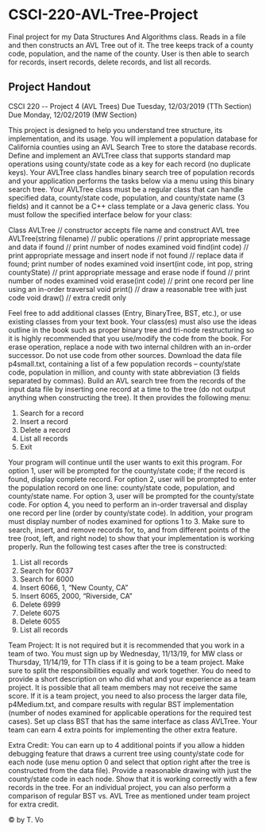 # CSCI-220-AVL-Tree-Project
Final project for my Data Structures And Algorithms class. 
Reads in a file and then constructs an AVL Tree out of it.
The tree keeps track of a county code, population, and the name of the county.
User is then able to search for records, insert records, delete records, and list all records.

Project Handout
----------------
CSCI 220 -- Project 4 (AVL Trees)
Due Tuesday, 12/03/2019 (TTh Section)
Due Monday, 12/02/2019 (MW Section)

This project is designed to help you understand tree structure, its implementation, and its
usage. You will implement a population database for California counties using an AVL
Search Tree to store the database records. Define and implement an AVLTree class that
supports standard map operations using county/state code as a key for each record (no
duplicate keys). Your AVLTree class handles binary search tree of population records
and your application performs the tasks below via a menu using this binary search
tree. Your AVLTree class must be a regular class that can handle specified data,
county/state code, population, and county/state name (3 fields) and it cannot be a
C++ class template or a Java generic class. You must follow the specified interface
below for your class:

Class AVLTree
// constructor accepts file name and construct AVL tree
AVLTree(string filename)
// public operations
// print appropriate message and data if found
// print number of nodes examined
 void find(int code)
// print appropriate message and insert node if not found
// replace data if found; print number of nodes examined
void insert(int code, int pop, string countyState)
// print appropriate message and erase node if found
// print number of nodes examined
void erase(int code)
// print one record per line using an in-order traversal
void print()
// draw a reasonable tree with just code
void draw() // extra credit only

Feel free to add additional classes (Entry, BinaryTree, BST, etc.), or use existing classes
from your text book. Your class(es) must also use the ideas outline in the book such as
proper binary tree and tri-node restructuring so it is highly recommended that you
use/modify the code from the book. For erase operation, replace a node with two
internal children with an in-order successor. Do not use code from other sources.
Download the data file p4small.txt, containing a list of a few population records –
county/state code, population in million, and county with state abbreviation (3 fields
separated by commas). Build an AVL search tree from the records of the input data file
by inserting one record at a time to the tree (do not output anything when constructing the
tree). It then provides the following menu: 

1. Search for a record
2. Insert a record
3. Delete a record
4. List all records
5. Exit

Your program will continue until the user wants to exit this program. For option 1, user
will be prompted for the county/state code; if the record is found, display complete
record. For option 2, user will be prompted to enter the population record on one line:
county/state code, population, and county/state name. For option 3, user will be
prompted for the county/state code. For option 4, you need to perform an in-order
traversal and display one record per line (order by county/state code). In addition, your
program must display number of nodes examined for options 1 to 3. Make sure to search,
insert, and remove records for, to, and from different points of the tree (root, left, and
right node) to show that your implementation is working properly.
Run the following test cases after the tree is constructed:

1. List all records
2. Search for 6037
3. Search for 6000
4. Insert 6066, 1, “New County, CA”
5. Insert 6065, 2000, “Riverside, CA”
6. Delete 6999
7. Delete 6075
8. Delete 6055
9. List all records

Team Project: It is not required but it is recommended that you work in a team of
two. You must sign up by Wednesday, 11/13/19, for MW class or Thursday, 11/14/19,
for TTh class if it is going to be a team project. Make sure to split the responsibilities
equally and work together. You do need to provide a short description on who did what
and your experience as a team project. It is possible that all team members may not
receive the same score. If it is a team project, you need to also process the larger data
file, p4Medium.txt, and compare results with regular BST implementation (number of
nodes examined for applicable operations for the required test cases). Set up class BST
that has the same interface as class AVLTree. Your team can earn 4 extra points for
implementing the other extra feature.

Extra Credit: You can earn up to 4 additional points if you allow a hidden debugging
feature that draws a current tree using county/state code for each node (use menu option 0
and select that option right after the tree is constructed from the data file). Provide a
reasonable drawing with just the county/state code in each node. Show that it is working
correctly with a few records in the tree. For an individual project, you can also perform a
comparison of regular BST vs. AVL Tree as mentioned under team project for extra
credit.

© by T. Vo 
